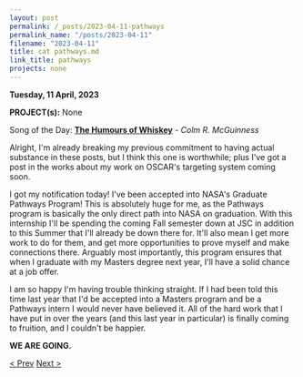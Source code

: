 ```yaml
---
layout: post
permalink: /_posts/2023-04-11-pathways
permalink_name: "/posts/2023-04-11"
filename: "2023-04-11"
title: cat pathways.md
link_title: pathways
projects: none
---
```

**Tuesday, 11 April, 2023**

**PROJECT(s):** None

Song of the Day: [**The Humours of Whiskey**](https://youtu.be/7O5mAmGKcjU) - *Colm R. McGuinness*

Alright, I'm already breaking my previous commitment to having actual substance in these posts, but I think this one is worthwhile; plus I've got a post in the works about my work on OSCAR's targeting system coming soon.

I got my notification today! I've been accepted into NASA's Graduate Pathways Program! This is absolutely huge for me, as the Pathways program is basically the only direct path into NASA on graduation. With this internship I'll be spending the coming Fall semester down at JSC in addition to this Summer that I'll already be down there for. It'll also mean I get more work to do for them, and get more opportunities to prove myself and make connections there. Arguably most importantly, this program ensures that when I graduate with my Masters degree next year, I'll have a solid chance at a job offer.

I am so happy I'm having trouble thinking straight. If I had been told this time last year that I'd be accepted into a Masters program and be a Pathways intern I would never have believed it. All of the hard work that I have put in over the years (and this last year in particular) is finally coming to fruition, and I couldn't be happier.

**WE ARE GOING.**

[< Prev](/_posts/2023-04-03-speed_increase)    [Next >](/_posts/2023-05-11-transfer)
